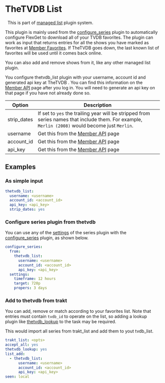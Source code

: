 # TheTVDB List

<div class="alert alert-success" role="info">
  
  <span class="glyphicon glyphicon glyphicon-cog"></span>
  &nbsp; This is part of [managed list](/Plugins/List) plugin system.
</div>

This plugin is mainly used from the [configure_series](/Plugins/configure_series) plugin to automatically configure FlexGet to download all of your TVDB favorites. The plugin can work as input that returns entries for all the shows you have marked as favorites at [Member Favorites](https://www.thetvdb.com/member/favorites). If TheTVDB goes down, the last known list of favorites will be used until it comes back online. 

You can also add and remove shows from it, like any other managed list plugin.

You configure thetvdb_list plugin with your username, account id and generated api key at TheTVDB . You can find this information on the [Member API](https://www.thetvdb.com/member/api) page after you log in. You will need to generate an api key on that page if you have not already done so.

|Option|Description|
|---|---|
|strip_dates|If set to `yes` the trailing year will be stripped from series names that include them. For example, `Merlin (2008)` would become just `Merlin`.|
|username|Get this from the [Member API](https://www.thetvdb.com/member/api) page|
|account_id|Get this from the [Member API](https://www.thetvdb.com/member/api) page|
|api_key|Get this from the [Member API](https://www.thetvdb.com/member/api) page

## Examples

### As simple input

```yaml
thetvdb_list:
  username: <username>
  account_id: <account_id>
  api_key: <api_key>
  strip_dates: yes
```

### Configure series plugin from thetvdb

You can use any of the [settings](/Plugins/series#Settings) of the series plugin with the [configure_series](/Plugins/configure_series) plugin, as shown below.

```yaml
configure_series:
  from:
    thetvdb_list:
      username: <username>
      account_id: <account_id>
      api_key: <api_key>
  settings:
    timeframe: 12 hours
    target: 720p
    propers: 3 days
```

### Add to thetvdb from trakt

You can add, remove or match according to your favorites list. Note that entries must contain `tvdb_id` to operate on the list, so adding a lookup plugin like [thetvdb_lookup](/Plugins/thetvdb_lookup) to the task may be required.

This would import all series from trakt_list and add them to yout tvdb_list.

```yaml
trakt_list: <opts>
accept_all: yes
thetvdb_lookup: yes
list_add:
  - thetvdb_list:
      username: <username>
      account_id: <account_id>
      api_key: <api_key>
seen: local
```


